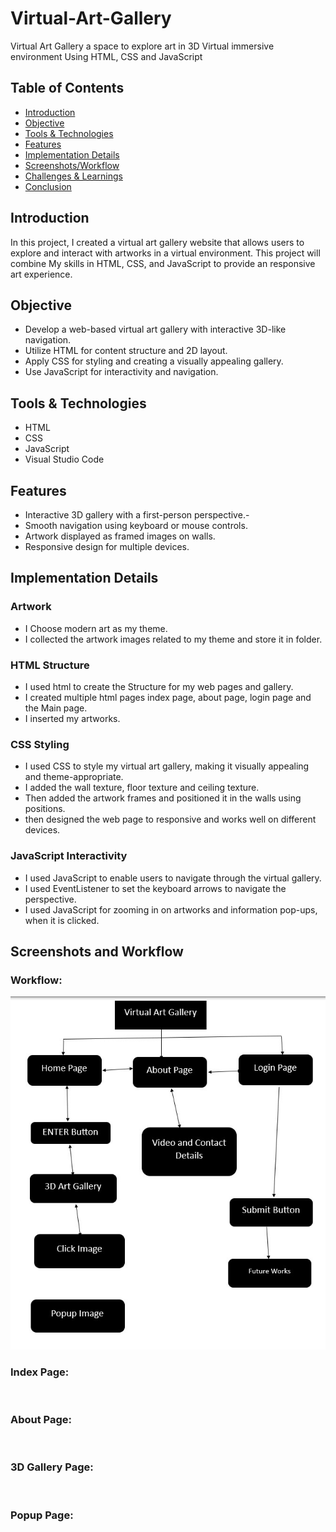 # Virtual-Art-Gallery
Virtual Art Gallery a space to explore art in 3D Virtual immersive environment Using HTML, CSS and JavaScript

## Table of Contents

- [Introduction](#Introduction)
- [Objective](#Objective)
- [Tools & Technologies](#Tools&Technologies)
- [Features](#Features)
- [Implementation Details](#ImplementationDetails)
- [Screenshots/Workflow](#Screenshots/Workflow)
- [Challenges & Learnings](#Challenges&Learnings)
- [Conclusion](#Conclusion)

## Introduction
In this project, I created a virtual art gallery website that allows users to explore and interact with artworks in a virtual environment. This project will combine My skills in HTML, CSS, and JavaScript to provide an responsive art experience.

## Objective
  - Develop a web-based virtual art gallery with interactive 3D-like navigation. 
  - Utilize HTML for content structure and 2D layout.
  - Apply CSS for styling and creating a visually appealing gallery.
  - Use JavaScript for interactivity and navigation.

## Tools & Technologies
- HTML
- CSS
- JavaScript
- Visual Studio Code

## Features
- Interactive 3D gallery with a first-person perspective.-
- Smooth navigation using keyboard or mouse controls.
- Artwork displayed as framed images on walls.
- Responsive design for multiple devices.

## Implementation Details
### Artwork
- I Choose modern art as my theme.
- I collected the artwork images related to my theme and store it in folder.
### HTML Structure
- I used html to create the Structure for my web pages and gallery.
- I created multiple html pages index page, about page, login page and the Main page.
- I inserted my artworks.
### CSS Styling
- I used CSS to style my virtual art gallery, making it visually appealing and theme-appropriate.
- I added the wall texture, floor texture and ceiling texture.
- Then added the artwork frames and positioned it in the walls using positions.
- then designed the web page to responsive and works well on different devices.
### JavaScript Interactivity
- I used JavaScript to enable users to navigate through the virtual gallery.
- I used EventListener to set the keyboard arrows to navigate the perspective.
- I used JavaScript for zooming in on artworks and information pop-ups, when it is clicked.

## Screenshots and Workflow
### Workflow:
![](https://github.com/Sudharshan2024/Virtual-Art-Gallery/blob/24d4a947d0f76dacd63154d3afc349a9019d3a13/WorkFlow.jpg)
### Index Page:
![]()
### About Page:
![]()
### 3D Gallery Page:
![]()
### Popup Page:
![]()
